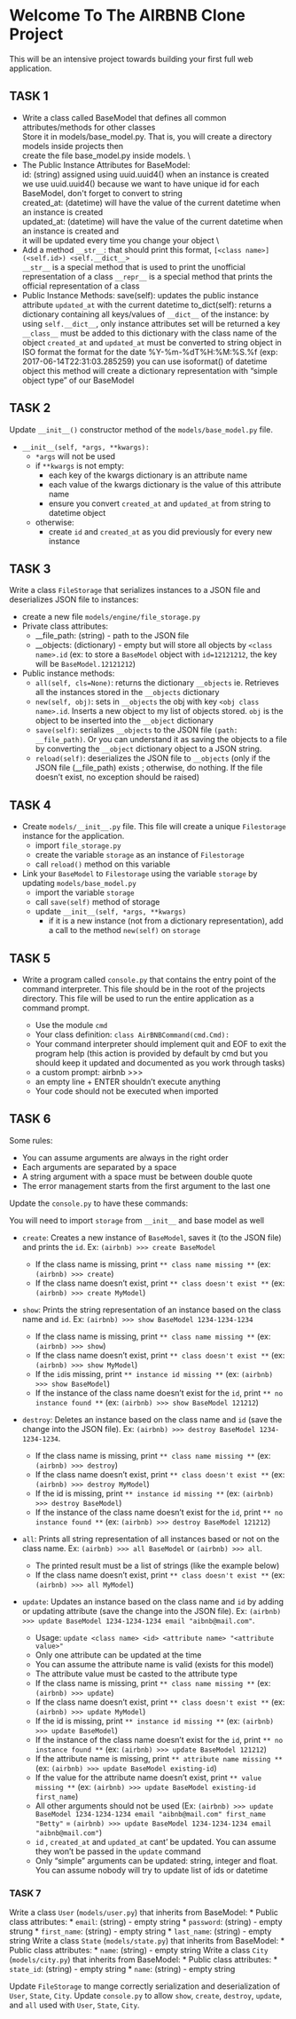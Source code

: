 # Welcome To The AIRBNB Clone Project

This will be an intensive project towards building your first full web application.

## TASK 1

* Write a class called BaseModel that defines all common attributes/methods for other classes \
    Store it in models/base_model.py. That is, you will create a directory models inside projects then \
    create the file base_model.py inside models. \
* The Public Instance Attributes for BaseModel: \
    id: (string) assigned using uuid.uuid4() when an instance is created \
        we use uuid.uuid4() because we want to have unique id for each BaseModel, don't forget to convert to string  \
    created_at: (datetime) will have the value of the current datetime when an instance is created \
    updated_at: (datetime) will have the value of the current datetime when an instance is created and \
                it will be updated every time you change your object \
* Add a method `__str__`: that should print this format, `[<class name>] (<self.id>) <self.__dict__>` \
`__str__` is a special method that is used to print the unofficial representation of a class
`__repr__` is a special method that prints the official representation of a class
* Public Instance Methods:
    save(self): updates the public instance attribute `updated_at` with the current datetime
    to_dict(self): returns a dictionary containing all keys/values of `__dict__` of the instance:
        by using `self.__dict__`, only instance attributes set will be returned
        a key `__class__` must be added to this dictionary with the class name of the object
        `created_at` and `updated_at` must be converted to string object in ISO format
            the format for the date %Y-%m-%dT%H:%M:%S.%f (exp: 2017-06-14T22:31:03.285259)
            you can use isoformat() of datetime object
        this method will create a dictionary representation with “simple object type” of our BaseModel

## TASK 2

Update `__init__()` constructor method of the `models/base_model.py` file.

* `__init__(self, *args, **kwargs):`
    * `*args` will not be used
    * if `**kwargs` is not empty:
        * each key of the kwargs dictionary is an attribute name
        * each value of the kwargs dictionary is the value of this attribute name
        * ensure you convert `created_at` and `updated_at` from string to datetime object
    * otherwise:
        * create `id` and `created_at` as you did previously for every new instance

## TASK 3

Write a class `FileStorage` that serializes instances to a JSON file and deserializes JSON file to instances:

* create a new file `models/engine/file_storage.py`
* Private class attributes:
    * __file_path: (string) - path to the JSON file
    * __objects: (dictionary) - empty but will store all objects by `<class name>.id` (ex: to store a `BaseModel` object with `id=12121212`, the key will be `BaseModel.12121212`)
* Public instance methods:
    * `all(self, cls=None)`: returns the dictionary `__objects` ie. Retrieves all the instances stored in the `__objects` dictionary
    * `new(self, obj)`: sets in `__objects` the obj with key `<obj class name>.id`. Inserts a new object to my list of objects stored. `obj` is the object to be inserted into the `__object` dictionary
    * `save(self)`: serializes `__objects` to the JSON file `(path: __file_path)`. Or you can understand it as saving the objects to a file by converting the `__object` dictionary
        object to a JSON string.
    * `reload(self)`: deserializes the JSON file to `__objects` (only if the JSON file (__file_path) exists ; otherwise, do nothing. If the file doesn’t exist, no exception should be raised)


## TASK 4
* Create `models/__init__.py` file. This file will create a unique `Filestorage` instance for the application.
    * import `file_storage.py`
    * create the variable `storage` as an instance of `Filestorage`
    * call `reload()` method on this variable
* Link your `BaseModel` to `Filestorage` using the variable `storage` by updating `models/base_model.py`
    * import the variable `storage`
    * call `save(self)` method of storage
    * update `__init__(self, *args, **kwargs)`
        * if it is a new instance (not from a dictionary representation), add a call to the method `new(self)` on `storage`

## TASK 5
* Write a program called `console.py` that contains the entry point of the command interpreter. This file should be in the root of the projects directory. This file will be used to run the entire application as a command prompt.

    * Use the module `cmd`
    * Your class definition: `class AirBNBCommand(cmd.Cmd):`
    * Your command interpreter should implement quit and EOF to exit the program
    help (this action is provided by default by cmd but you should keep it updated and documented as you work through tasks)
    * a custom prompt: airbnb >>> 
    * an empty line + ENTER shouldn’t execute anything
    * Your code should not be executed when imported

## TASK 6

Some rules:

* You can assume arguments are always in the right order
* Each arguments are separated by a space
* A string argument with a space must be between double quote
* The error management starts from the first argument to the last one

Update the `console.py` to have these commands:

You will need to import `storage` from `__init__` and base model as well

* `create`: Creates a new instance of `BaseModel`, saves it (to the JSON file) and prints the `id`. Ex: `(airbnb) >>> create BaseModel`
    * If the class name is missing, print `** class name missing **` (ex: `(airbnb) >>> create`)
    * If the class name doesn’t exist, print `** class doesn't exist **` (ex: `(airbnb) >>> create MyModel`)

* `show`: Prints the string representation of an instance based on the class name and `id`. Ex: `(airbnb) >>> show BaseModel 1234-1234-1234`
    * If the class name is missing, print `** class name missing **` (ex: `(airbnb) >>> show`)
    * If the class name doesn’t exist, print `** class doesn't exist **` (ex: `(airbnb) >>> show MyModel`)
    * If the `id`is missing, print `** instance id missing **` (ex: `(airbnb) >>> show BaseModel`)
    * If the instance of the class name doesn’t exist for the `id`, print `** no instance found **` (ex: `(airbnb) >>> show BaseModel 121212`)

* `destroy`: Deletes an instance based on the class name and `id` (save the change into the JSON file). Ex: `(airbnb) >>> destroy BaseModel 1234-1234-1234`.
    * If the class name is missing, print `** class name missing **` (ex: `(airbnb) >>> destroy`)
    * If the class name doesn’t exist, print `** class doesn't exist **` (ex:`(airbnb) >>> destroy MyModel`)
    * If the id is missing, print `** instance id missing **` (ex: `(airbnb) >>> destroy BaseModel`)
    * If the instance of the class name doesn’t exist for the `id`, print `** no instance found **` (ex: `(airbnb) >>> destroy BaseModel 121212`)

* `all`: Prints all string representation of all instances based or not on the class name. Ex: `(airbnb) >>> all BaseModel` or `(airbnb) >>> all`.
    * The printed result must be a list of strings (like the example below)
    * If the class name doesn’t exist, print `** class doesn't exist **` (ex: `(airbnb) >>> all MyModel`)

* `update`: Updates an instance based on the class name and `id` by adding or updating attribute (save the change into the JSON file). Ex: `(airbnb) >>> update BaseModel 1234-1234-1234 email "aibnb@mail.com"`.
    * Usage: `update <class name> <id> <attribute name> "<attribute value>"`
    * Only one attribute can be updated at the time
    * You can assume the attribute name is valid (exists for this model)
    * The attribute value must be casted to the attribute type
    * If the class name is missing, print `** class name missing **` (ex: `(airbnb) >>> update`)
    * If the class name doesn’t exist, print `** class doesn't exist **` (ex: `(airbnb) >>> update MyModel`)
    * If the id is missing, print `** instance id missing **` (ex: `(airbnb) >>> update BaseModel`)
    * If the instance of the class name doesn’t exist for the `id`, print `** no instance found **` (ex: `(airbnb) >>> update BaseModel 121212`)
    * If the attribute name is missing, print `** attribute name missing **` (ex: `(airbnb) >>> update BaseModel existing-id`)
    * If the value for the attribute name doesn’t exist, print `** value missing **` (ex: `(airbnb) >>> update BaseModel existing-id first_name`)
    * All other arguments should not be used (Ex: `(airbnb) >>> update BaseModel 1234-1234-1234 email "aibnb@mail.com" first_name "Betty"` = `(airbnb) >>> update BaseModel 1234-1234-1234 email "aibnb@mail.com"`)
    * `id`  , `created_at` and `updated_at` cant’ be updated. You can assume they won’t be passed in the `update` command
    * Only “simple” arguments can be updated: string, integer and float. You can assume nobody will try to update list of ids or datetime

### TASK 7
Write a class `User` (`models/user.py`) that inherits from BaseModel:
    * Public class attributes:
        * `email`: (string) - empty string
        * `password`: (string) - empty strung
        * `first_name`: (string) - empty string
        * `last_name`: (string) - empty string
Write a class `State` (`models/state.py`) that inherits from BaseModel:
    * Public class attributes:
        * `name`: (string) - empty string
Write a class `City` (`models/city.py`) that inherits from BaseModel:
    * Public class attributes:
        * `state_id`: (string) - empty string
        * `name`: (string) - empty string

Update `FileStorage` to mange correctly serialization and deserialization of `User`, `State`, `City`.
Update `console.py` to allow `show`, `create`, `destroy`, `update`, and `all` used with `User`, `State`, `City`.
